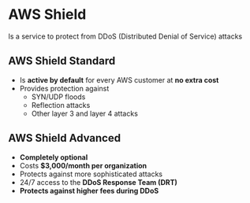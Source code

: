 # AWS Shield

Is a service to protect from DDoS (Distributed Denial of Service) attacks

## AWS Shield Standard

- Is **active by default** for every AWS customer at **no extra cost**
- Provides protection against
  - SYN/UDP floods
  - Reflection attacks
  - Other layer 3 and layer 4 attacks

## AWS Shield Advanced

- **Completely optional**
- Costs **$3,000/month per organization**
- Protects against more sophisticated attacks
- 24/7 access to the **DDoS Response Team (DRT)**
- **Protects against higher fees during DDoS**
